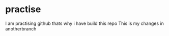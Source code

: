 # practise
I am practising github thats why i have build this repo
This is my changes in anotherbranch
